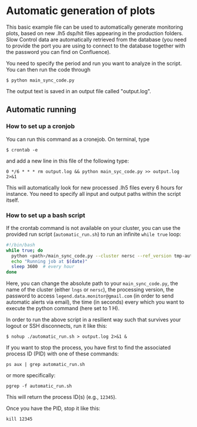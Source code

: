 # Automatic generation of plots

This basic example file can be used to automatically generate monitoring plots, based on new .lh5 dsp/hit files appearing in the production folders. Slow Control data are automatically retrieved from the database (you need to provide the port you are using to connect to the database together with the password you can find on Confluence).

You need to specify the period and run you want to analyze in the script. You can then run the code through

```console
$ python main_sync_code.py
```

The output text is saved in an output file called "output.log".

## Automatic running

### How to set up a cronjob

You can run this command as a cronejob. On terminal, type

```console
$ crontab -e
```

and add a new line in this file of the following type:

```console
0 */6 * * * rm output.log && python main_syc_code.py >> output.log 2>&1
```

This will automatically look for new processed .lh5 files every 6 hours for instance.
You need to specify all input and output paths within the script itself.


### How to set up a bash script
If the crontab command is not available on your cluster, you can use the provided run script (`automatic_run.sh`) to run an infinite `while true` loop:

```bash
#!/bin/bash
while true; do
  python <path>/main_sync_code.py --cluster nersc --ref_version tmp-auto --pswd_email <insert_pswd>
  echo "Running job at $(date)"
  sleep 3600  # every hour
done
```

Here, you can change the absolute path to your `main_sync_code.py`, the name of the cluster (either `lngs` or `nersc`), the processing version, the password to access `legend.data.monitor@gmail.com` (in order to send automatic alerts via email), the time (in seconds) every which you want to execute the python command (here set to 1 H).

In order to run the above script in a resilient way such that survives your logout or SSH disconnects, run it like this:

```console
$ nohup ./automatic_run.sh > output.log 2>&1 &
```

If you want to stop the process, you have first to find the associated process ID (PID) with one of these commands:

```console
ps aux | grep automatic_run.sh
```

or more specifically:

```console
pgrep -f automatic_run.sh
```

This will return the process ID(s) (e.g., `12345`).

Once you have the PID, stop it like this:

```console
kill 12345
```
